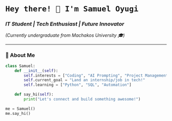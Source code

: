 #  **`Hey there! 👋 I'm Samuel Oyugi`**  
### *IT Student | Tech Enthusiast | Future Innovator*  
*(Currently undergraduate from Machakos University 🎓)*  

---

### **🚀 About Me**  
```python
class Samuel:
    def __init__(self):
        self.interests = ["Coding", "AI Prompting", "Project Management", "Data Analytics"]
        self.current_goal = "Land an internship/job in tech!"
        self.learning = ["Python", "SQL", "Automation"]
    
    def say_hi(self):
        print("Let's connect and build something awesome!")
        
me = Samuel()
me.say_hi()
